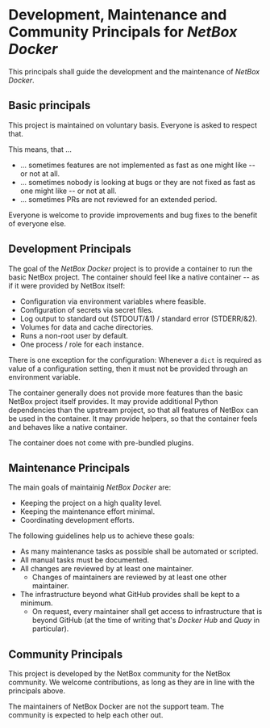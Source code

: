 # Development, Maintenance and Community Principals for _NetBox Docker_

This principals shall guide the development and the maintenance of _NetBox Docker_.

## Basic principals

This project is maintained on voluntary basis.
Everyone is asked to respect that.

This means, that …

- … sometimes features are not implemented as fast as one might like -- or not at all.
- … sometimes nobody is looking at bugs or they are not fixed as fast as one might like -- or not at all.
- … sometimes PRs are not reviewed for an extended period.

Everyone is welcome to provide improvements and bug fixes to the benefit of everyone else.

## Development Principals

The goal of the _NetBox Docker_ project is to provide a container to run the basic NetBox project.
The container should feel like a native container -- as if it were provided by NetBox itself:

- Configuration via environment variables where feasible.
- Configuration of secrets via secret files.
- Log output to standard out (STDOUT/&1) / standard error (STDERR/&2).
- Volumes for data and cache directories.
- Runs a non-root user by default.
- One process / role for each instance.

There is one exception for the configuration:
Whenever a `dict` is required as value of a configuration setting, then it must not be provided through an environment variable.

The container generally does not provide more features than the basic NetBox project itself provides.
It may provide additional Python dependencies than the upstream project, so that all features of NetBox can be used in the container.
It may provide helpers, so that the container feels and behaves like a native container.

The container does not come with pre-bundled plugins.

## Maintenance Principals

The main goals of maintainig _NetBox Docker_ are:

- Keeping the project on a high quality level.
- Keeping the maintenance effort minimal.
- Coordinating development efforts.

The following guidelines help us to achieve these goals:

- As many maintenance tasks as possible shall be automated or scripted.
- All manual tasks must be documented.
- All changes are reviewed by at least one maintainer.
  - Changes of maintainers are reviewed by at least one other maintainer.
- The infrastructure beyond what GitHub provides shall be kept to a minimum.
  - On request, every maintainer shall get access to infrastructure that is beyond GitHub (at the time of writing that's _Docker Hub_ and _Quay_ in particular).

## Community Principals

This project is developed by the NetBox community for the NetBox community.
We welcome contributions, as long as they are in line with the principals above.

The maintainers of NetBox Docker are not the support team.
The community is expected to help each other out.
